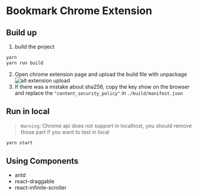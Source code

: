 # Bookmark Chrome Extension

## Build up
1. build the project
```bash
yarn
yarn run build
```
2. Open chrome extension page and upload the build file with unpackage
![alt extension upload](./extension_upload.png)
3. If there was a mistake about sha256, copy the key show on the browser and replace the `"content_security_policy"` in `./build/manifest.json`

## Run in local
> `Warning`: Chrome api does not support in localhost, you should remove those part if you want to test in local
```bash
yarn start
```

## Using Components
* antd
* react-draggable
* react-infinite-scroller
